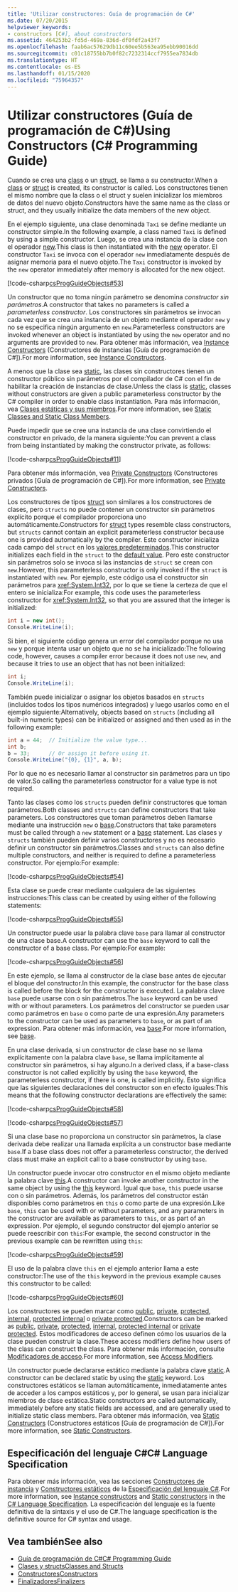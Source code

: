 ```yaml
---
title: 'Utilizar constructores: Guía de programación de C#'
ms.date: 07/20/2015
helpviewer_keywords:
- constructors [C#], about constructors
ms.assetid: 464253b2-fd5d-469a-836d-df0fdf2a43f7
ms.openlocfilehash: faab6ac57629db11c60ee5b563ea95ebb90016dd
ms.sourcegitcommit: c01c18755bb7b0f82c7232314ccf7955ea7834db
ms.translationtype: HT
ms.contentlocale: es-ES
ms.lasthandoff: 01/15/2020
ms.locfileid: "75964357"
---
```

# <a name="using-constructors-c-programming-guide"></a><span data-ttu-id="84d23-102">Utilizar constructores (Guía de programación de C#)</span><span class="sxs-lookup"><span data-stu-id="84d23-102">Using Constructors (C# Programming Guide)</span></span>

<span data-ttu-id="84d23-103">Cuando se crea una [class](../../language-reference/keywords/class.md) o un [struct](../../language-reference/keywords/struct.md), se llama a su constructor.</span><span class="sxs-lookup"><span data-stu-id="84d23-103">When a [class](../../language-reference/keywords/class.md) or [struct](../../language-reference/keywords/struct.md) is created, its constructor is called.</span></span> <span data-ttu-id="84d23-104">Los constructores tienen el mismo nombre que la class o el struct y suelen inicializar los miembros de datos del nuevo objeto.</span><span class="sxs-lookup"><span data-stu-id="84d23-104">Constructors have the same name as the class or struct, and they usually initialize the data members of the new object.</span></span>  
  
 <span data-ttu-id="84d23-105">En el ejemplo siguiente, una clase denominada `Taxi` se define mediante un constructor simple.</span><span class="sxs-lookup"><span data-stu-id="84d23-105">In the following example, a class named `Taxi` is defined by using a simple constructor.</span></span> <span data-ttu-id="84d23-106">Luego, se crea una instancia de la clase con el operador [new](../../language-reference/operators/new-operator.md).</span><span class="sxs-lookup"><span data-stu-id="84d23-106">This class is then instantiated with the [new](../../language-reference/operators/new-operator.md) operator.</span></span> <span data-ttu-id="84d23-107">El constructor `Taxi` se invoca con el operador `new` inmediatamente después de asignar memoria para el nuevo objeto.</span><span class="sxs-lookup"><span data-stu-id="84d23-107">The `Taxi` constructor is invoked by the `new` operator immediately after memory is allocated for the new object.</span></span>  
  
 [!code-csharp[csProgGuideObjects#53](~/samples/snippets/csharp/VS_Snippets_VBCSharp/csProgGuideObjects/CS/Objects.cs#53)]  
  
 <span data-ttu-id="84d23-108">Un constructor que no toma ningún parámetro se denomina *constructor sin parámetros*.</span><span class="sxs-lookup"><span data-stu-id="84d23-108">A constructor that takes no parameters is called a *parameterless constructor*.</span></span> <span data-ttu-id="84d23-109">Los constructores sin parámetros se invocan cada vez que se crea una instancia de un objeto mediante el operador `new` y no se especifica ningún argumento en `new`.</span><span class="sxs-lookup"><span data-stu-id="84d23-109">Parameterless constructors are invoked whenever an object is instantiated by using the `new` operator and no arguments are provided to `new`.</span></span> <span data-ttu-id="84d23-110">Para obtener más información, vea [Instance Constructors](./instance-constructors.md) (Constructores de instancias [Guía de programación de C#]).</span><span class="sxs-lookup"><span data-stu-id="84d23-110">For more information, see [Instance Constructors](./instance-constructors.md).</span></span>  
  
 <span data-ttu-id="84d23-111">A menos que la clase sea [static](../../language-reference/keywords/static.md), las clases sin constructores tienen un constructor público sin parámetros por el compilador de C# con el fin de habilitar la creación de instancias de clase.</span><span class="sxs-lookup"><span data-stu-id="84d23-111">Unless the class is [static](../../language-reference/keywords/static.md), classes without constructors are given a public parameterless constructor by the C# compiler in order to enable class instantiation.</span></span> <span data-ttu-id="84d23-112">Para más información, vea [Clases estáticas y sus miembros](./static-classes-and-static-class-members.md).</span><span class="sxs-lookup"><span data-stu-id="84d23-112">For more information, see [Static Classes and Static Class Members](./static-classes-and-static-class-members.md).</span></span>  
  
 <span data-ttu-id="84d23-113">Puede impedir que se cree una instancia de una clase convirtiendo el constructor en privado, de la manera siguiente:</span><span class="sxs-lookup"><span data-stu-id="84d23-113">You can prevent a class from being instantiated by making the constructor private, as follows:</span></span>  
  
 [!code-csharp[csProgGuideObjects#11](~/samples/snippets/csharp/VS_Snippets_VBCSharp/csProgGuideObjects/CS/Objects.cs#11)]  
  
 <span data-ttu-id="84d23-114">Para obtener más información, vea [Private Constructors](./private-constructors.md) (Constructores privados [Guía de programación de C#]).</span><span class="sxs-lookup"><span data-stu-id="84d23-114">For more information, see [Private Constructors](./private-constructors.md).</span></span>  
  
 <span data-ttu-id="84d23-115">Los constructores de tipos [struct](../../language-reference/keywords/struct.md) son similares a los constructores de clases, pero `structs` no puede contener un constructor sin parámetros explícito porque el compilador proporciona uno automáticamente.</span><span class="sxs-lookup"><span data-stu-id="84d23-115">Constructors for [struct](../../language-reference/keywords/struct.md) types resemble class constructors, but `structs` cannot contain an explicit parameterless constructor because one is provided automatically by the compiler.</span></span> <span data-ttu-id="84d23-116">Este constructor inicializa cada campo del `struct` en los [valores predeterminados](../../language-reference/builtin-types/default-values.md).</span><span class="sxs-lookup"><span data-stu-id="84d23-116">This constructor initializes each field in the `struct` to the [default value](../../language-reference/builtin-types/default-values.md).</span></span> <span data-ttu-id="84d23-117">Pero este constructor sin parámetros solo se invoca si las instancias de `struct` se crean con `new`.</span><span class="sxs-lookup"><span data-stu-id="84d23-117">However, this parameterless constructor is only invoked if the `struct` is instantiated with `new`.</span></span> <span data-ttu-id="84d23-118">Por ejemplo, este código usa el constructor sin parámetros para <xref:System.Int32>, por lo que se tiene la certeza de que el entero se inicializa:</span><span class="sxs-lookup"><span data-stu-id="84d23-118">For example, this code uses the parameterless constructor for <xref:System.Int32>, so that you are assured that the integer is initialized:</span></span>  
  
```csharp  
int i = new int();  
Console.WriteLine(i);  
```  
  
 <span data-ttu-id="84d23-119">Si bien, el siguiente código genera un error del compilador porque no usa `new` y porque intenta usar un objeto que no se ha inicializado:</span><span class="sxs-lookup"><span data-stu-id="84d23-119">The following code, however, causes a compiler error because it does not use `new`, and because it tries to use an object that has not been initialized:</span></span>  
  
```csharp  
int i;  
Console.WriteLine(i);  
```  
  
 <span data-ttu-id="84d23-120">También puede inicializar o asignar los objetos basados en `structs` (incluidos todos los tipos numéricos integrados) y luego usarlos como en el ejemplo siguiente:</span><span class="sxs-lookup"><span data-stu-id="84d23-120">Alternatively, objects based on `structs` (including all built-in numeric types) can be initialized or assigned and then used as in the following example:</span></span>  
  
```csharp  
int a = 44;  // Initialize the value type...  
int b;  
b = 33;      // Or assign it before using it.  
Console.WriteLine("{0}, {1}", a, b);  
```  
  
 <span data-ttu-id="84d23-121">Por lo que no es necesario llamar al constructor sin parámetros para un tipo de valor.</span><span class="sxs-lookup"><span data-stu-id="84d23-121">So calling the parameterless constructor for a value type is not required.</span></span>  
  
 <span data-ttu-id="84d23-122">Tanto las clases como los `structs` pueden definir constructores que toman parámetros.</span><span class="sxs-lookup"><span data-stu-id="84d23-122">Both classes and `structs` can define constructors that take parameters.</span></span> <span data-ttu-id="84d23-123">Los constructores que toman parámetros deben llamarse mediante una instrucción `new` o [base](../../language-reference/keywords/base.md).</span><span class="sxs-lookup"><span data-stu-id="84d23-123">Constructors that take parameters must be called through a `new` statement or a [base](../../language-reference/keywords/base.md) statement.</span></span> <span data-ttu-id="84d23-124">Las clases y `structs` también pueden definir varios constructores y no es necesario definir un constructor sin parámetros.</span><span class="sxs-lookup"><span data-stu-id="84d23-124">Classes and `structs` can also define multiple constructors, and neither is required to define a parameterless constructor.</span></span> <span data-ttu-id="84d23-125">Por ejemplo:</span><span class="sxs-lookup"><span data-stu-id="84d23-125">For example:</span></span>  
  
 [!code-csharp[csProgGuideObjects#54](~/samples/snippets/csharp/VS_Snippets_VBCSharp/csProgGuideObjects/CS/Objects.cs#54)]  
  
 <span data-ttu-id="84d23-126">Esta clase se puede crear mediante cualquiera de las siguientes instrucciones:</span><span class="sxs-lookup"><span data-stu-id="84d23-126">This class can be created by using either of the following statements:</span></span>  
  
 [!code-csharp[csProgGuideObjects#55](~/samples/snippets/csharp/VS_Snippets_VBCSharp/csProgGuideObjects/CS/Objects.cs#55)]  
  
 <span data-ttu-id="84d23-127">Un constructor puede usar la palabra clave `base` para llamar al constructor de una clase base.</span><span class="sxs-lookup"><span data-stu-id="84d23-127">A constructor can use the `base` keyword to call the constructor of a base class.</span></span> <span data-ttu-id="84d23-128">Por ejemplo:</span><span class="sxs-lookup"><span data-stu-id="84d23-128">For example:</span></span>  
  
 [!code-csharp[csProgGuideObjects#56](~/samples/snippets/csharp/VS_Snippets_VBCSharp/csProgGuideObjects/CS/Objects.cs#56)]  
  
 <span data-ttu-id="84d23-129">En este ejemplo, se llama al constructor de la clase base antes de ejecutar el bloque del constructor.</span><span class="sxs-lookup"><span data-stu-id="84d23-129">In this example, the constructor for the base class is called before the block for the constructor is executed.</span></span> <span data-ttu-id="84d23-130">La palabra clave `base` puede usarse con o sin parámetros.</span><span class="sxs-lookup"><span data-stu-id="84d23-130">The `base` keyword can be used with or without parameters.</span></span> <span data-ttu-id="84d23-131">Los parámetros del constructor se pueden usar como parámetros en `base` o como parte de una expresión.</span><span class="sxs-lookup"><span data-stu-id="84d23-131">Any parameters to the constructor can be used as parameters to `base`, or as part of an expression.</span></span> <span data-ttu-id="84d23-132">Para obtener más información, vea [base](../../language-reference/keywords/base.md).</span><span class="sxs-lookup"><span data-stu-id="84d23-132">For more information, see [base](../../language-reference/keywords/base.md).</span></span>  
  
 <span data-ttu-id="84d23-133">En una clase derivada, si un constructor de clase base no se llama explícitamente con la palabra clave `base`, se llama implícitamente al constructor sin parámetros, si hay alguno.</span><span class="sxs-lookup"><span data-stu-id="84d23-133">In a derived class, if a base-class constructor is not called explicitly by using the `base` keyword, the parameterless constructor, if there is one, is called implicitly.</span></span> <span data-ttu-id="84d23-134">Esto significa que las siguientes declaraciones del constructor son en efecto iguales:</span><span class="sxs-lookup"><span data-stu-id="84d23-134">This means that the following constructor declarations are effectively the same:</span></span>  
  
 [!code-csharp[csProgGuideObjects#58](~/samples/snippets/csharp/VS_Snippets_VBCSharp/csProgGuideObjects/CS/Objects.cs#58)]  
  
 [!code-csharp[csProgGuideObjects#57](~/samples/snippets/csharp/VS_Snippets_VBCSharp/csProgGuideObjects/CS/Objects.cs#57)]  
  
 <span data-ttu-id="84d23-135">Si una clase base no proporciona un constructor sin parámetros, la clase derivada debe realizar una llamada explícita a un constructor base mediante `base`.</span><span class="sxs-lookup"><span data-stu-id="84d23-135">If a base class does not offer a parameterless constructor, the derived class must make an explicit call to a base constructor by using `base`.</span></span>  
  
 <span data-ttu-id="84d23-136">Un constructor puede invocar otro constructor en el mismo objeto mediante la palabra clave [this](../../language-reference/keywords/this.md).</span><span class="sxs-lookup"><span data-stu-id="84d23-136">A constructor can invoke another constructor in the same object by using the [this](../../language-reference/keywords/this.md) keyword.</span></span> <span data-ttu-id="84d23-137">Igual que `base`, `this` puede usarse con o sin parámetros. Además, los parámetros del constructor están disponibles como parámetros en `this` o como parte de una expresión.</span><span class="sxs-lookup"><span data-stu-id="84d23-137">Like `base`, `this` can be used with or without parameters, and any parameters in the constructor are available as parameters to `this`, or as part of an expression.</span></span> <span data-ttu-id="84d23-138">Por ejemplo, el segundo constructor del ejemplo anterior se puede reescribir con `this`:</span><span class="sxs-lookup"><span data-stu-id="84d23-138">For example, the second constructor in the previous example can be rewritten using `this`:</span></span>  
  
 [!code-csharp[csProgGuideObjects#59](~/samples/snippets/csharp/VS_Snippets_VBCSharp/csProgGuideObjects/CS/Objects.cs#59)]  
  
 <span data-ttu-id="84d23-139">El uso de la palabra clave `this` en el ejemplo anterior llama a este constructor:</span><span class="sxs-lookup"><span data-stu-id="84d23-139">The use of the `this` keyword in the previous example causes this constructor to be called:</span></span>  
  
 [!code-csharp[csProgGuideObjects#60](~/samples/snippets/csharp/VS_Snippets_VBCSharp/csProgGuideObjects/CS/Objects.cs#60)]  
  
 <span data-ttu-id="84d23-140">Los constructores se pueden marcar como [public](../../language-reference/keywords/public.md), [private](../../language-reference/keywords/private.md), [protected](../../language-reference/keywords/protected.md), [internal](../../language-reference/keywords/internal.md), [protected internal](../../language-reference/keywords/protected-internal.md) o [private protected](../../language-reference/keywords/private-protected.md).</span><span class="sxs-lookup"><span data-stu-id="84d23-140">Constructors can be marked as [public](../../language-reference/keywords/public.md), [private](../../language-reference/keywords/private.md), [protected](../../language-reference/keywords/protected.md), [internal](../../language-reference/keywords/internal.md), [protected internal](../../language-reference/keywords/protected-internal.md) or [private protected](../../language-reference/keywords/private-protected.md).</span></span> <span data-ttu-id="84d23-141">Estos modificadores de acceso definen cómo los usuarios de la clase pueden construir la clase.</span><span class="sxs-lookup"><span data-stu-id="84d23-141">These access modifiers define how users of the class can construct the class.</span></span> <span data-ttu-id="84d23-142">Para obtener más información, consulte [Modificadores de acceso](./access-modifiers.md).</span><span class="sxs-lookup"><span data-stu-id="84d23-142">For more information, see [Access Modifiers](./access-modifiers.md).</span></span>  
  
 <span data-ttu-id="84d23-143">Un constructor puede declararse estático mediante la palabra clave [static](../../language-reference/keywords/static.md).</span><span class="sxs-lookup"><span data-stu-id="84d23-143">A constructor can be declared static by using the [static](../../language-reference/keywords/static.md) keyword.</span></span> <span data-ttu-id="84d23-144">Los constructores estáticos se llaman automáticamente, inmediatamente antes de acceder a los campos estáticos y, por lo general, se usan para inicializar miembros de clase estática.</span><span class="sxs-lookup"><span data-stu-id="84d23-144">Static constructors are called automatically, immediately before any static fields are accessed, and are generally used to initialize static class members.</span></span> <span data-ttu-id="84d23-145">Para obtener más información, vea [Static Constructors](./static-constructors.md) (Constructores estáticos [Guía de programación de C#]).</span><span class="sxs-lookup"><span data-stu-id="84d23-145">For more information, see [Static Constructors](./static-constructors.md).</span></span>  
  
## <a name="c-language-specification"></a><span data-ttu-id="84d23-146">Especificación del lenguaje C#</span><span class="sxs-lookup"><span data-stu-id="84d23-146">C# Language Specification</span></span>  

<span data-ttu-id="84d23-147">Para obtener más información, vea las secciones [Constructores de instancia](~/_csharplang/spec/classes.md#instance-constructors) y [Constructores estáticos](~/_csharplang/spec/classes.md#static-constructors) de la [Especificación del lenguaje C#](/dotnet/csharp/language-reference/language-specification/introduction).</span><span class="sxs-lookup"><span data-stu-id="84d23-147">For more information, see [Instance constructors](~/_csharplang/spec/classes.md#instance-constructors) and [Static constructors](~/_csharplang/spec/classes.md#static-constructors) in the [C# Language Specification](/dotnet/csharp/language-reference/language-specification/introduction).</span></span> <span data-ttu-id="84d23-148">La especificación del lenguaje es la fuente definitiva de la sintaxis y el uso de C#.</span><span class="sxs-lookup"><span data-stu-id="84d23-148">The language specification is the definitive source for C# syntax and usage.</span></span>
  
## <a name="see-also"></a><span data-ttu-id="84d23-149">Vea también</span><span class="sxs-lookup"><span data-stu-id="84d23-149">See also</span></span>

- [<span data-ttu-id="84d23-150">Guía de programación de C#</span><span class="sxs-lookup"><span data-stu-id="84d23-150">C# Programming Guide</span></span>](../index.md)
- [<span data-ttu-id="84d23-151">Clases y structs</span><span class="sxs-lookup"><span data-stu-id="84d23-151">Classes and Structs</span></span>](./index.md)
- [<span data-ttu-id="84d23-152">Constructores</span><span class="sxs-lookup"><span data-stu-id="84d23-152">Constructors</span></span>](./constructors.md)
- [<span data-ttu-id="84d23-153">Finalizadores</span><span class="sxs-lookup"><span data-stu-id="84d23-153">Finalizers</span></span>](./destructors.md)
